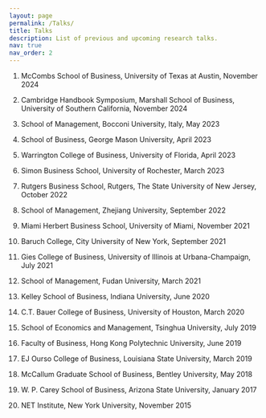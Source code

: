 ```yaml
---
layout: page
permalink: /Talks/
title: Talks
description: List of previous and upcoming research talks.
nav: true
nav_order: 2
---
```


1. McCombs School of Business, University of Texas at Austin, November 2024

1. Cambridge Handbook Symposium, Marshall School of Business, University of Southern California, November 2024

1. School of Management, Bocconi University, Italy, May 2023

1. School of Business, George Mason University, April 2023

1. Warrington College of Business, University of Florida, April 2023

1. Simon Business School, University of Rochester, March 2023

1. Rutgers Business School, Rutgers, The State University of New Jersey, October 2022 

1. School of Management, Zhejiang University, September 2022

1. Miami Herbert Business School, University of Miami, November 2021

1. Baruch College, City University of New York, September 2021

1. Gies College of Business, University of Illinois at Urbana-Champaign, July 2021

1. School of Management, Fudan University, March 2021

1. Kelley School of Business, Indiana University, June 2020

1. C.T. Bauer College of Business, University of Houston, March 2020

1. School of Economics and Management, Tsinghua University, July 2019

1. Faculty of Business, Hong Kong Polytechnic University, June 2019

1. EJ Ourso College of Business, Louisiana State University, March 2019

1. McCallum Graduate School of Business, Bentley University, May 2018

1. W. P. Carey School of Business, Arizona State University, January 2017

1. NET Institute, New York University, November 2015
